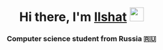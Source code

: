 <h1 align="middle">Hi there, I'm <a href="https://github.com/IzmaylovI" target="_blank">Ilshat</a> 
<img src="[[https://lifeo.ru/wp-content/uploads/krasivie-30.gif](https://i.gifer.com/4zeM.gif)](https://i.pinimg.com/originals/fb/9c/90/fb9c90fc84f828fd952c6c9e870ae4eb.gif)" height="32"/></h1>
<h3 align="center">Computer science student from Russia 🇷🇺</h3>
